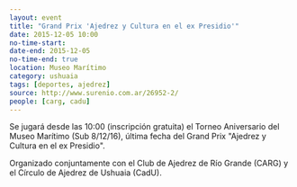 ```yaml
---
layout: event 
title: "Grand Prix 'Ajedrez y Cultura en el ex Presidio'"
date: 2015-12-05 10:00
no-time-start: 
date-end: 2015-12-05
no-time-end: true
location: Museo Marítimo
category: ushuaia
tags: [deportes, ajedrez]
source: http://www.surenio.com.ar/26952-2/
people: [carg, cadu]
---
```


Se jugará desde las 10:00 (inscripción gratuita) el Torneo Aniversario del Museo Marítimo (Sub 8/12/16), última fecha del Grand Prix "Ajedrez y Cultura en el ex Presidio".

Organizado conjuntamente con el Club de Ajedrez de Río Grande (CARG) y el Círculo de Ajedrez de Ushuaia (CadU).
 
